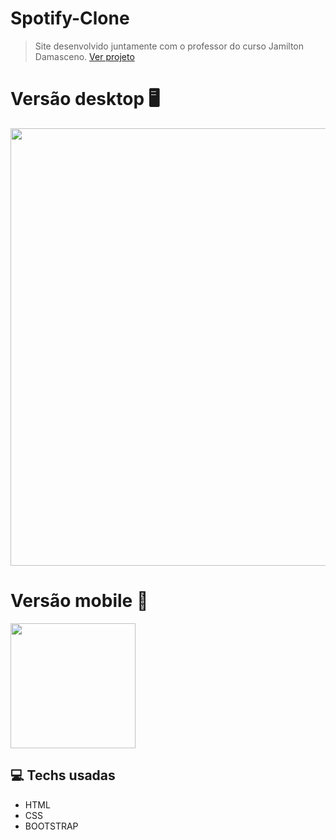 # Spotify-Clone
> Site desenvolvido juntamente com o professor do curso Jamilton Damasceno.
<a href="https://cassiofreires.github.io/Web-finans/">Ver projeto</a>

# Versão desktop 🖥
<div>
<img src="https://user-images.githubusercontent.com/80475676/196198686-8ceecc7e-2050-4c12-bb3c-e694550c0cfc.png" width="700px"></img>
<div/>

# Versão mobile 📱
<div>
<img src="https://user-images.githubusercontent.com/80475676/196198782-20552e51-658a-4e8c-ad76-871398f3e492.png" width="200px"></img>
<div/>

## 💻 Techs usadas
<ul>
  <li>HTML</li>
  <li>CSS</li>
  <li>BOOTSTRAP</li>
</ul>

